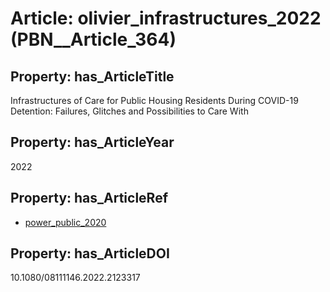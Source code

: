 # Article: __olivier_infrastructures_2022__ (PBN__Article_364)

## Property: has_ArticleTitle

Infrastructures of Care for Public Housing Residents During COVID-19 Detention: Failures, Glitches and Possibilities to Care With

## Property: has_ArticleYear

2022

## Property: has_ArticleRef

* [power_public_2020](../Article/PBN__Article_107)

## Property: has_ArticleDOI

10.1080/08111146.2022.2123317

